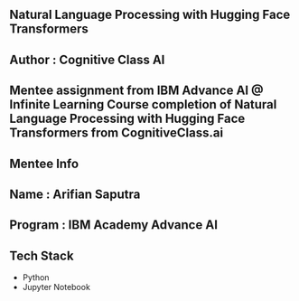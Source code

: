
## Natural Language Processing with Hugging Face Transformers

## Author : Cognitive Class AI

## Mentee assignment from IBM Advance AI @ Infinite Learning Course completion of Natural Language Processing with Hugging Face Transformers from CognitiveClass.ai

## Mentee Info 

## Name : Arifian Saputra
## Program : IBM Academy Advance AI

## Tech Stack
- Python
- Jupyter Notebook
